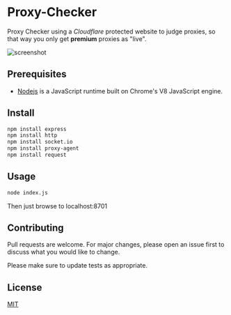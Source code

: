 # Proxy-Checker

Proxy Checker using a *Cloudflare* protected website to judge proxies, so that way you only get **premium** proxies as "live".

![screenshot](https://i.imgur.com/21soHIa.png)

## Prerequisites

* [Nodejs](https://nodejs.org/en/)  is a JavaScript runtime built on Chrome's V8 JavaScript engine.

## Install

```bash
npm install express
npm install http
npm install socket.io
npm install proxy-agent
npm install request
```

## Usage

```bash
node index.js
```
Then just browse to localhost:8701

## Contributing
Pull requests are welcome. For major changes, please open an issue first to discuss what you would like to change.

Please make sure to update tests as appropriate.

## License
[MIT](https://choosealicense.com/licenses/mit/)
